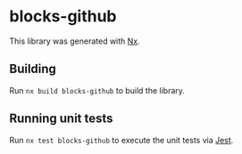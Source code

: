 # blocks-github

This library was generated with [Nx](https://nx.dev).

## Building

Run `nx build blocks-github` to build the library.

## Running unit tests

Run `nx test blocks-github` to execute the unit tests via [Jest](https://jestjs.io).
